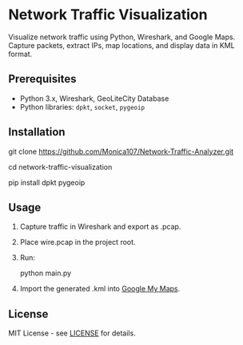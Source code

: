 # Network Traffic Visualization

Visualize network traffic using Python, Wireshark, and Google Maps. Capture packets, extract IPs, map locations, and display data in KML format.

## Prerequisites
- Python 3.x, Wireshark, GeoLiteCity Database
- Python libraries: `dpkt`, `socket`, `pygeoip`

## Installation

git clone https://github.com/Monica107/Network-Traffic-Analyzer.git

cd network-traffic-visualization

pip install dpkt pygeoip


## Usage
1. Capture traffic in Wireshark and export as .pcap.
2. Place wire.pcap in the project root.
3. Run:

      python main.py
   
5. Import the generated .kml into [Google My Maps](https://www.google.com/mymaps).

## License
MIT License - see [LICENSE](LICENSE) for details.

